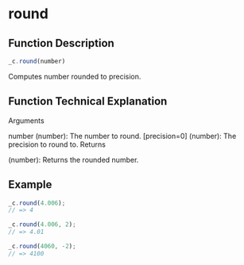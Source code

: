 # round

## Function Description

```javascript
_c.round(number)
```

Computes number rounded to precision.

## Function Technical Explanation

Arguments

number (number): The number to round.
[precision=0] (number): The precision to round to.
Returns

(number): Returns the rounded number.

## Example

```javascript
_c.round(4.006);
// => 4

_c.round(4.006, 2);
// => 4.01

_c.round(4060, -2);
// => 4100
```
